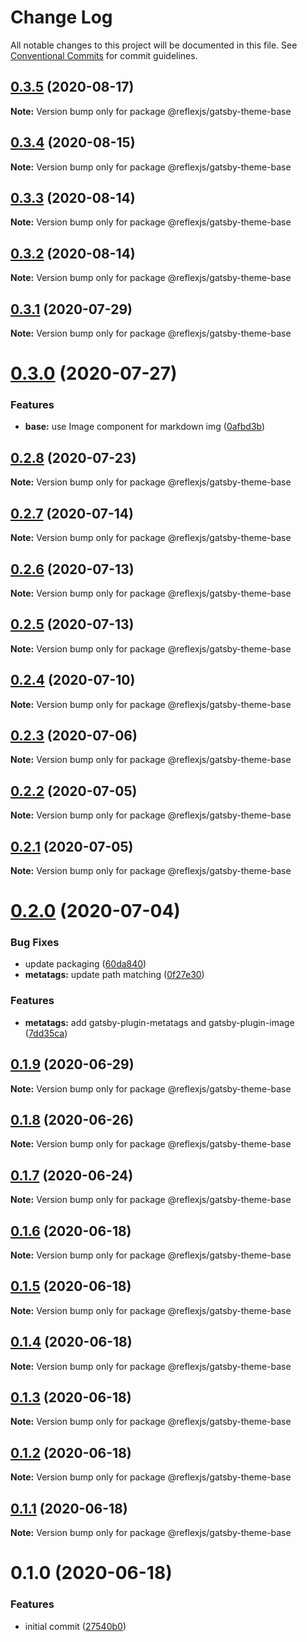 # Change Log

All notable changes to this project will be documented in this file.
See [Conventional Commits](https://conventionalcommits.org) for commit guidelines.

## [0.3.5](https://github.com/reflexjs/reflex/compare/@reflexjs/gatsby-theme-base@0.3.4...@reflexjs/gatsby-theme-base@0.3.5) (2020-08-17)

**Note:** Version bump only for package @reflexjs/gatsby-theme-base





## [0.3.4](https://github.com/reflexjs/reflex/compare/@reflexjs/gatsby-theme-base@0.3.3...@reflexjs/gatsby-theme-base@0.3.4) (2020-08-15)

**Note:** Version bump only for package @reflexjs/gatsby-theme-base





## [0.3.3](https://github.com/reflexjs/reflex/compare/@reflexjs/gatsby-theme-base@0.3.2...@reflexjs/gatsby-theme-base@0.3.3) (2020-08-14)

**Note:** Version bump only for package @reflexjs/gatsby-theme-base





## [0.3.2](https://github.com/reflexjs/reflex/compare/@reflexjs/gatsby-theme-base@0.3.1...@reflexjs/gatsby-theme-base@0.3.2) (2020-08-14)

**Note:** Version bump only for package @reflexjs/gatsby-theme-base





## [0.3.1](https://github.com/reflexjs/reflex/compare/@reflexjs/gatsby-theme-base@0.3.0...@reflexjs/gatsby-theme-base@0.3.1) (2020-07-29)

**Note:** Version bump only for package @reflexjs/gatsby-theme-base





# [0.3.0](https://github.com/reflexjs/reflex/compare/@reflexjs/gatsby-theme-base@0.2.8...@reflexjs/gatsby-theme-base@0.3.0) (2020-07-27)


### Features

* **base:** use Image component for markdown img ([0afbd3b](https://github.com/reflexjs/reflex/commit/0afbd3bd1656af497c8294323b508b5dc7a7bacf))





## [0.2.8](https://github.com/reflexjs/reflex/compare/@reflexjs/gatsby-theme-base@0.2.7...@reflexjs/gatsby-theme-base@0.2.8) (2020-07-23)

**Note:** Version bump only for package @reflexjs/gatsby-theme-base





## [0.2.7](https://github.com/reflexjs/reflex/compare/@reflexjs/gatsby-theme-base@0.2.6...@reflexjs/gatsby-theme-base@0.2.7) (2020-07-14)

**Note:** Version bump only for package @reflexjs/gatsby-theme-base





## [0.2.6](https://github.com/reflexjs/reflex/compare/@reflexjs/gatsby-theme-base@0.2.5...@reflexjs/gatsby-theme-base@0.2.6) (2020-07-13)

**Note:** Version bump only for package @reflexjs/gatsby-theme-base





## [0.2.5](https://github.com/reflexjs/reflex/compare/@reflexjs/gatsby-theme-base@0.2.4...@reflexjs/gatsby-theme-base@0.2.5) (2020-07-13)

**Note:** Version bump only for package @reflexjs/gatsby-theme-base





## [0.2.4](https://github.com/reflexjs/reflex/compare/@reflexjs/gatsby-theme-base@0.2.3...@reflexjs/gatsby-theme-base@0.2.4) (2020-07-10)

**Note:** Version bump only for package @reflexjs/gatsby-theme-base





## [0.2.3](https://github.com/reflexjs/reflex/compare/@reflexjs/gatsby-theme-base@0.2.2...@reflexjs/gatsby-theme-base@0.2.3) (2020-07-06)

**Note:** Version bump only for package @reflexjs/gatsby-theme-base





## [0.2.2](https://github.com/reflexjs/reflex/compare/@reflexjs/gatsby-theme-base@0.2.1...@reflexjs/gatsby-theme-base@0.2.2) (2020-07-05)

**Note:** Version bump only for package @reflexjs/gatsby-theme-base





## [0.2.1](https://github.com/reflexjs/reflex/compare/@reflexjs/gatsby-theme-base@0.2.0...@reflexjs/gatsby-theme-base@0.2.1) (2020-07-05)

**Note:** Version bump only for package @reflexjs/gatsby-theme-base





# [0.2.0](https://github.com/reflexjs/reflex/compare/@reflexjs/gatsby-theme-base@0.1.9...@reflexjs/gatsby-theme-base@0.2.0) (2020-07-04)


### Bug Fixes

* update packaging ([60da840](https://github.com/reflexjs/reflex/commit/60da84066db689ffd9732bcb1a91438458d131b8))
* **metatags:** update path matching ([0f27e30](https://github.com/reflexjs/reflex/commit/0f27e30bf605c51c255183a39155340fa044269e))


### Features

* **metatags:** add gatsby-plugin-metatags and gatsby-plugin-image ([7dd35ca](https://github.com/reflexjs/reflex/commit/7dd35ca5a88f686f11a0f3772d4eaaa640842ba9))





## [0.1.9](https://github.com/reflexjs/reflex/compare/@reflexjs/gatsby-theme-base@0.1.8...@reflexjs/gatsby-theme-base@0.1.9) (2020-06-29)

**Note:** Version bump only for package @reflexjs/gatsby-theme-base





## [0.1.8](https://github.com/reflexjs/reflex/compare/@reflexjs/gatsby-theme-base@0.1.7...@reflexjs/gatsby-theme-base@0.1.8) (2020-06-26)

**Note:** Version bump only for package @reflexjs/gatsby-theme-base





## [0.1.7](https://github.com/reflexjs/reflex/compare/@reflexjs/gatsby-theme-base@0.1.6...@reflexjs/gatsby-theme-base@0.1.7) (2020-06-24)

**Note:** Version bump only for package @reflexjs/gatsby-theme-base





## [0.1.6](https://github.com/reflexjs/reflex/compare/@reflexjs/gatsby-theme-base@0.1.5...@reflexjs/gatsby-theme-base@0.1.6) (2020-06-18)

**Note:** Version bump only for package @reflexjs/gatsby-theme-base





## [0.1.5](https://github.com/reflexjs/reflex/compare/@reflexjs/gatsby-theme-base@0.1.4...@reflexjs/gatsby-theme-base@0.1.5) (2020-06-18)

**Note:** Version bump only for package @reflexjs/gatsby-theme-base





## [0.1.4](https://github.com/reflexjs/reflex/compare/@reflexjs/gatsby-theme-base@0.1.3...@reflexjs/gatsby-theme-base@0.1.4) (2020-06-18)

**Note:** Version bump only for package @reflexjs/gatsby-theme-base





## [0.1.3](https://github.com/reflexjs/reflex/compare/@reflexjs/gatsby-theme-base@0.1.2...@reflexjs/gatsby-theme-base@0.1.3) (2020-06-18)

**Note:** Version bump only for package @reflexjs/gatsby-theme-base





## [0.1.2](https://github.com/reflexjs/reflex/compare/@reflexjs/gatsby-theme-base@0.1.1...@reflexjs/gatsby-theme-base@0.1.2) (2020-06-18)

**Note:** Version bump only for package @reflexjs/gatsby-theme-base





## [0.1.1](https://github.com/reflexjs/reflex/compare/@reflexjs/gatsby-theme-base@0.1.0...@reflexjs/gatsby-theme-base@0.1.1) (2020-06-18)

**Note:** Version bump only for package @reflexjs/gatsby-theme-base





# 0.1.0 (2020-06-18)


### Features

* initial commit ([27540b0](https://github.com/reflexjs/reflex/commit/27540b022a849212a21894b05df928e5e6b19456))
